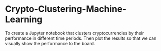 # Crypto-Clustering-Machine-Learning
To create a Jupyter notebook that clusters cryptocurrencies by their performance in different time periods. Then plot the results so that we can visually show the performance to the board.
